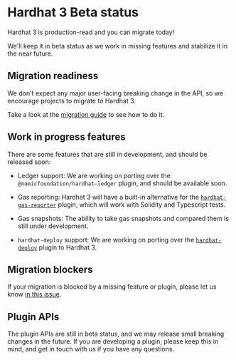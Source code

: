 # Hardhat 3 Beta status

Hardhat 3 is production-read and you can migrate today!

We'll keep it in beta status as we work in missing features and stabilize it in the near future.

## Migration readiness

We don't expect any major user-facing breaking change in the API, so we encourage projects to migrate to Hardhat 3.

Take a look at the [migration guide](../../migrate-from-hardhat2/) to see how to do it.

## Work in progress features

There are some features that are still in development, and should be released soon:

- Ledger support: We are working on porting over the `@nomicfoundation/hardhat-ledger` plugin, and should be available soon.

- Gas reporting: Hardhat 3 will have a built-in alternative for the [`hardhat-gas-reporter`](https://www.npmjs.com/package/hardhat-gas-reporter) plugin, which will work with Solidity and Typescript tests.

- Gas snapshots: The ability to take gas snapshots and compared them is still under development.

- `hardhat-deploy` support: We are working on porting over the [`hardhat-deploy`](https://www.npmjs.com/package/hardhat-deploy) plugin to Hardhat 3.

## Migration blockers

If your migration is blocked by a missing feature or plugin, please let us know [in this issue](https://github.com/NomicFoundation/hardhat/issues/7207).

## Plugin APIs

The plugin APIs are still in beta status, and we may release small breaking changes in the future. If you are developing a plugin, please keep this in mind, and get in touch with us if you have any questions.
